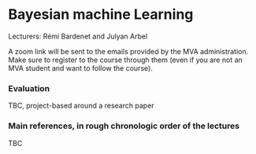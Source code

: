 # Bayesian machine Learning
Lecturers: Rémi Bardenet and Julyan Arbel

A zoom link will be sent to the emails provided by the MVA administration. Make sure to register to the course through them (even if you are not an MVA student and want to follow the course).

### Evaluation
TBC, project-based around a research paper

### Main references, in rough chronologic order of the lectures
TBC
